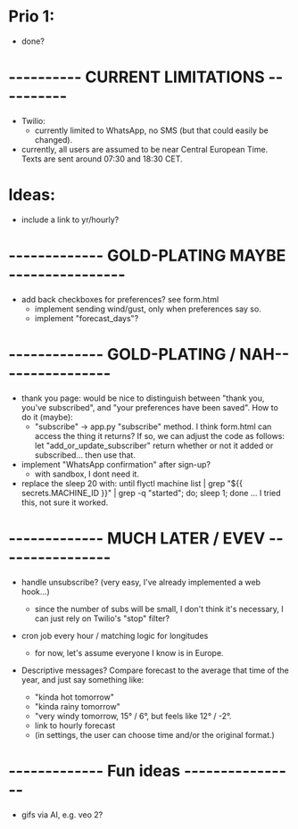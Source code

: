# Prio 1:
- done?



# ---------- CURRENT LIMITATIONS ----------
- Twilio:
  - currently limited to WhatsApp, no SMS (but that could easily be changed).
- currently, all users are assumed to be near Central European Time. Texts are sent around 07:30 and 18:30 CET.


# Ideas:
- include a link to yr/hourly?



# ------------- GOLD-PLATING MAYBE ----------------
- add back checkboxes for preferences? see form.html
  - implement sending wind/gust, only when preferences say so.
  - implement "forecast_days"?

# ------------- GOLD-PLATING / NAH----------------
- thank you page: would be nice to distinguish between "thank you, you've subscribed", and "your preferences have been saved". How to do it (maybe):
  - "subscribe" -> app.py "subscribe" method. I think form.html can access the thing it returns? If so, we can adjust the code as follows: let "add_or_update_subscriber" return whether or not it added or subscribed... then use that.
- implement "WhatsApp confirmation" after sign-up?
  - with sandbox, I dont need it.
- replace the sleep 20 with: until flyctl machine list | grep "${{ secrets.MACHINE_ID }}" | grep -q "started"; do; sleep 1; done   ... I tried this, not sure it worked.


# ------------- MUCH LATER / EVEV ----------------
- handle unsubscribe? (very easy, I've already implemented a web hook...)
  - since the number of subs will be small, I don't think it's necessary, I can just rely on Twilio's "stop" filter?

- cron job every hour / matching logic for longitudes
  - for now, let's assume everyone I know is in Europe.

- Descriptive messages?
  Compare forecast to the average that time of the year, and just say something like:
  - "kinda hot tomorrow"
  - "kinda rainy tomorrow"
  - "very windy tomorrow, 15° / 6°, but feels like 12° / -2°.
  - link to hourly forecast
  - (in settings, the user can choose time and/or the original format.)




# ------------- Fun ideas ----------------
- gifs via AI, e.g. veo 2?


